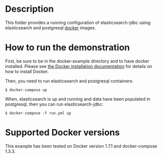 # Description

This folder provides a running configuration of elasticsearch-jdbc using elasticsearch and postgresql [docker](https://www.docker.com/) images.

# How to run the demonstration

First, be sure to be in the docker-example directory and to have docker installed. Please see [the Docker installation documentation](https://docs.docker.com/installation/) for details on how to install Docker.

Then, you need to run elasticsearch and postgresql containers:

```console
$ docker-compose up
```

When, elasticsearch is up and running and data have been populated in postgresql, then you can run elasticsearch-jdbc:

```console
$ docker-compose -f run.yml up
```

# Supported Docker versions

This example has been tested on Docker version 1.7.1 and docker-compose 1.3.3. 
